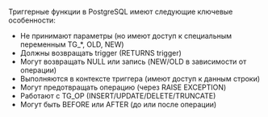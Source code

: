 Триггерные функции в PostgreSQL имеют следующие ключевые особенности:

- Не принимают параметры (но имеют доступ к специальным переменным TG_*, OLD, NEW)
- Должны возвращать trigger (RETURNS trigger)
- Могут возвращать NULL или запись (NEW/OLD в зависимости от операции)
- Выполняются в контексте триггера (имеют доступ к данным строки)
- Могут предотвращать операцию (через RAISE EXCEPTION)
- Работают с TG_OP (INSERT/UPDATE/DELETE/TRUNCATE)
- Могут быть BEFORE или AFTER (до или после операции)
